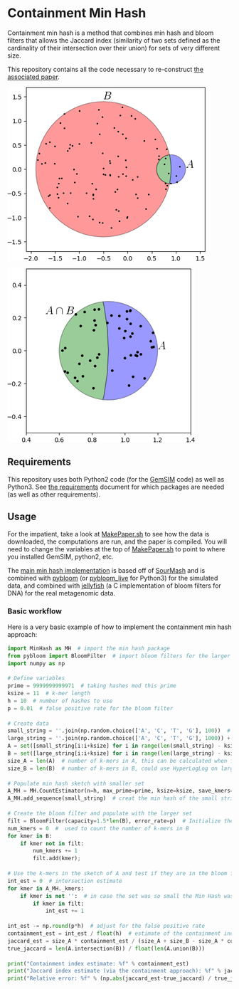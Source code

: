 # Containment Min Hash
Containment min hash is a method that combines min hash and bloom filters that allows the Jaccard index (similarity of two sets defined as the cardinality of their intersection over their union) for sets of very different size.

This repository contains all the code necessary to re-construct [the associated paper](http://www.biorxiv.org/content/early/2017/09/04/184150).

![alt text](https://github.com/dkoslicki/MinHashMetagenomics/blob/master/Paper/Figs/ClassicalConceptual.png "Cenceptual approach of min hash")

![alt text](https://github.com/dkoslicki/MinHashMetagenomics/blob/master/Paper/Figs/ContainmentConceptual.png "Cenceptual approach of containment min hash")


## Requirements ##
This repository uses both Python2 code (for the [GemSIM](https://www.ncbi.nlm.nih.gov/pmc/articles/PMC3305602/) code) as well as Python3. See [the requirements](https://github.com/dkoslicki/MinHashMetagenomics/blob/master/src/Requirements.txt) document for which packages are needed (as well as other requirements).

## Usage ##
For the impatient, take a look at [MakePaper.sh](https://github.com/dkoslicki/MinHashMetagenomics/blob/master/src/MakePaper.sh) to see how the data is downloaded, the computations are run, and the paper is compiled. You will need to change the variables at the top of [MakePaper.sh](https://github.com/dkoslicki/MinHashMetagenomics/blob/master/src/MakePaper.sh) to point to where you installed GemSIM, python2, etc.

The [main min hash implementation](https://github.com/dkoslicki/MinHashMetagenomics/blob/master/src/MinHash.py) is based off of [SourMash](https://github.com/dib-lab/sourmash) and is combined with [pybloom](https://github.com/jaybaird/python-bloomfilter) (or [pybloom_live](https://pypi.python.org/pypi/pybloom_live/) for Python3) for the simulated data, and combined with [jellyfish](https://github.com/gmarcais/Jellyfish) (a C implementation of bloom filters for DNA) for the real metagenomic data.

### Basic workflow ###
Here is a very basic example of how to implement the containment min hash approach:
```python
import MinHash as MH  # import the min hash package
from pybloom import BloomFilter  # import bloom filters for the larger set
import numpy as np

# Define variables
prime = 9999999999971  # taking hashes mod this prime
ksize = 11  # k-mer length
h = 10  # number of hashes to use
p = 0.01  # false positive rate for the bloom filter

# Create data
small_string = ''.join(np.random.choice(['A', 'C', 'T', 'G'], 100))  # small string to form the small set A
large_string = ''.join(np.random.choice(['A', 'C', 'T', 'G'], 1000)) + small_string  # large string to form the larger set B
A = set([small_string[i:i+ksize] for i in range(len(small_string) - ksize + 1)])  # the smaller set, in practice, you don't need to form this
B = set([large_string[i:i+ksize] for i in range(len(large_string) - ksize + 1)])  # the larger set, in practice, you don't need to form this
size_A = len(A)  # number of k-mers in A, this can be calculated when forming the sketch
size_B = len(B)  # number of k-mers in B, could use HyperLogLog on large_string to get the cardinality estimate instead

# Populate min hash sketch with smaller set
A_MH = MH.CountEstimator(n=h, max_prime=prime, ksize=ksize, save_kmers='y')
A_MH.add_sequence(small_string)  # creat the min hash of the small string

# Create the bloom filter and populate with the larger set
filt = BloomFilter(capacity=1.5*len(B), error_rate=p)  # Initialize the bloom filter
num_kmers = 0  #  used to count the number of k-mers in B
for kmer in B:
    if kmer not in filt:
        num_kmers += 1
        filt.add(kmer);

# Use the k-mers in the sketch of A and test if they are in the bloom filter of B
int_est = 0  # intersection estimate
for kmer in A_MH._kmers:
    if kmer is not '':  # in case the set was so small the Min Hash was not fully populated
        if kmer in filt:
            int_est += 1

int_est -= np.round(p*h)  # adjust for the false positive rate
containment_est = int_est / float(h)  # estimate of the containment index
jaccard_est = size_A * containment_est / (size_A + size_B - size_A * containment_est)
true_jaccard = len(A.intersection(B)) / float(len(A.union(B)))

print("Containment index estimate: %f" % containment_est)
print("Jaccard index estimate (via the containment approach): %f" % jaccard_est)
print("Relative error: %f" % (np.abs(jaccard_est-true_jaccard) / true_jaccard))
```

